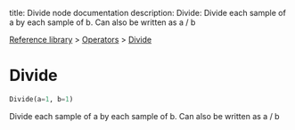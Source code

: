 title: Divide node documentation
description: Divide: Divide each sample of a by each sample of b. Can also be written as a / b

[Reference library](../../index.md) > [Operators](../index.md) > [Divide](index.md)

# Divide

```python
Divide(a=1, b=1)
```

Divide each sample of a by each sample of b. Can also be written as a / b

